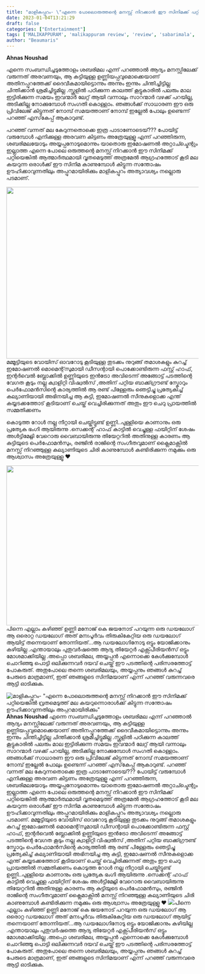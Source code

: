 ```yaml
---
title: "മാളികപ്പുറം- \"എന്നെ പോലൊരുത്തന്റെ മനസ്സ് നിറക്കാൻ ഈ സിനിമക്ക് പറ്റിയെങ്കിൽ വ്രതമെടുത്ത് മല കയറുന്നൊരാൾക്ക് കിട്ടുന്ന സന്തോഷം ഊഹിക്കാവുന്നതിലും അപ്പുറമായിരിക്കും\""
date: 2023-01-04T13:21:29
draft: false
categories: ["Entertainment"]
tags: ['MALIKAPPURAM', 'malikappuram review', 'review', 'sabarimala', 'unnimukundan', 'മാളികപ്പുറം']
author: "Beaumaris"
---
```


<strong>Ahnas Noushad</strong>

എന്നെ സംബന്ധിച്ചടുത്തോളം ശബരിമല എന്ന് പറഞ്ഞാൽ ആദ്യം മനസ്സിലേക്ക് വരുന്നത് അരവണയും, ആ കട്ടിയുള്ള ഉണ്ണിയപ്പവുമൊക്കെയാണ് അതിനപ്പുറത്തേക്ക് ദൈവീകമായിട്ടൊന്നും അന്നും ഇന്നും ചിന്തിച്ചിട്ടില്ല ചിന്തിക്കാൻ ശ്രമിച്ചിട്ടുമില്ല .സ്കൂളിൽ പഠിക്കുന്ന കാലത്ത് കൂട്ടുകാരിൽ പലരും മാല ഇട്ടിരിക്കുന്ന സമയം ഇവന്മാർ ലേറ്റ് ആയി വന്നാലും സാറന്മാർ വഴക്ക് പറയില്ല, അടിക്കില്ല നോക്കുമ്പോൾ സംഗതി കൊള്ളാം. ഞങ്ങൾക്ക് സാധാരണ ഈ ഒരു പ്രിവിലേജ് കിട്ടുന്നത് നോമ്പ് സമയത്താണ് നോമ്പ് ഇല്ലേൽ പോലും ഉണ്ടെന്ന് പറഞ്ഞ് എസ്‌കേപ്പ് ആകാറുണ്ട്.

പറഞ്ഞ് വന്നത് മല കേറുന്നതൊക്കെ ഇത്ര പാടാണോടെയ്??? പോയിട്ട് വരുമ്പോൾ എനിക്കുള്ള അരവണ കിട്ടണം അത്രേയുള്ളൂ എന്ന് പറഞ്ഞിരുന്ന, ശബരിമലയോടും അയ്യപ്പനോടുമൊന്നും യാതൊരു ഇമോഷണൽ അറ്റാച്ച്മെന്റും ഇല്ലാത്ത എന്നെ പോലെ ഒരുത്തന്റെ മനസ്സ് നിറക്കാൻ ഈ സിനിമക്ക് പറ്റിയെങ്കിൽ ആത്മാർത്ഥമായി വൃതമെടുത്ത് അത്രമേൽ ആഗ്രഹത്തോട് കൂടി മല കയറുന്ന ഒരാൾക്ക് ഈ സിനിമ കാണുമ്പോൾ കിട്ടുന്ന സന്തോഷം ഊഹിക്കാവുന്നതിലും അപ്പുറമായിരിക്കും മാളികപ്പുറം അത്യാവശ്യം നല്ലൊരു പടമാണ്.

<img class="size-large wp-image-377333 aligncenter" src="https://cdn.boolokam.com/articles/2023/01/SSDDD-1024x576.jpg" alt="" width="800" height="450" />മമ്മൂട്ടിയുടെ വോയിസ്‌ ഓവറോടു കൂടിയുള്ള തുടക്കം നുറുങ്ങ് തമാശകളും കുറച്ച് ഇമോഷണൽ മൊമെന്റ്‌സുമായി ഡീസന്റായി പൊക്കോണ്ടിരുന്ന ഫസ്റ്റ് ഹാഫ്, ഇന്റർവെൽ ബ്ലോക്കിൽ ഉണ്ണിയുടെ ഇൻട്രോ അവിടെന്ന് അങ്ങോട്ട് പടത്തിന്റെ വേഗത കൂടും നല്ല ക്വാളിറ്റി വിഷ്വൽസ് ,അതിന് പറ്റിയ ബാക്ക്ഗ്രൗണ്ട് സ്കോറും പെർഫോമൻസിന്റെ കാര്യത്തിൽ ആ രണ്ട് പിള്ളേരും ഞെട്ടിച്ചു പ്രത്യേകിച്ച് കല്യാണിയായി അഭിനയിച്ച ആ കുട്ടി, ഇമോഷണൽ സീനുകളൊക്ക എന്ത്‌ കയ്യടക്കത്തോട് കൂടിയാണ് ചെയ്ത് വെച്ചിരിക്കുന്നത് അതും ഈ ചെറു പ്രായത്തിൽ സമ്മതിക്കണം

കൊടുത്ത റോൾ നല്ല നീറ്റായി ചെയ്തിട്ടുണ്ട് ഉണ്ണി..പുള്ളിയെ കാണാനും ഒരു പ്രത്യേക ഭംഗി ആയിരുന്നു .സെക്കന്റ്‌ ഹാഫ് കാട്ടിൽ വെച്ചുള്ള ഫയിറ്റിന് ശേഷം അൾട്ടിമേറ്റ്ലി വേറൊരു വൈബായിരുന്നു തിയേറ്ററിൽ അതിനുള്ള കാരണം ആ കുട്ടിയുടെ പെർഫോമൻസും, രഞ്ജിൻ രാജിന്റെ സംഗീതവുമാണ്
ക്ലൈമാക്സിൽ മനസ്സ് നിറഞ്ഞുള്ള കല്യാണിയുടെ ചിരി കാണുമ്പോൾ കണ്ടിരിക്കുന്ന നമുക്കും ഒരു ആശ്വാസം അത്രേയുള്ളൂ ❤️

<img class="size-large wp-image-377335 aligncenter" src="https://cdn.boolokam.com/articles/2023/01/DWDQQQ-1024x536.jpg" alt="" width="800" height="419" />പിന്നെ എല്ലാം കഴിഞ്ഞ് ഉണ്ണി മനോജ്‌ കെ ജയനോട് പറയുന്ന ഒരു ഡയലോഗ് ആ ഒരൊറ്റ ഡയലോഗ് അത് മനഃപൂർവം തിരുകികേറ്റിയ ഒരു ഡയലോഗ് ആയിട്ട് തന്നെയാണ് തോന്നിയത്...ആ ഡയലോഗിനോടു ഒട്ടും യോജിക്കാനും കഴിയില്ല .എന്തായാലും പുതുവർഷത്തെ ആദ്യ തിയേറ്റർ എക്സ്പീരിയൻസ് ഒട്ടും മോശമാക്കിയില്ല .അപ്പൊ ശബരിമല, അയ്യപ്പൻ എന്നൊക്കെ കേൾക്കുമ്പോൾ ചൊറിഞ്ഞു പൊട്ടി ഒലിക്കുന്നവർ ദയവ് ചെയ്ത് ഈ പടത്തിന്റെ പരിസരത്തോട്ട് പോകരുത്. അതുപോലെ തന്നെ ശബരിമലയും, അയ്യപ്പനും ഞങ്ങൾ കുറച്ച് പേരുടെ മാത്രമാണ്, ഇത് ഞങ്ങളുടെ സിനിമയാണ് എന്ന് പറഞ്ഞ് വരുന്നവരെ ആട്ടി ഓടിക്കുക.


![മാളികപ്പുറം- "എന്നെ പോലൊരുത്തന്റെ മനസ്സ് നിറക്കാൻ ഈ സിനിമക്ക് പറ്റിയെങ്കിൽ വ്രതമെടുത്ത് മല കയറുന്നൊരാൾക്ക് കിട്ടുന്ന സന്തോഷം ഊഹിക്കാവുന്നതിലും അപ്പുറമായിരിക്കും"](https://cdn.boolokam.com/articles/2023/01/SSDDD-1024x576.jpg)**Ahnas Noushad** എന്നെ സംബന്ധിച്ചടുത്തോളം ശബരിമല എന്ന് പറഞ്ഞാൽ ആദ്യം മനസ്സിലേക്ക് വരുന്നത് അരവണയും, ആ കട്ടിയുള്ള ഉണ്ണിയപ്പവുമൊക്കെയാണ് അതിനപ്പുറത്തേക്ക് ദൈവീകമായിട്ടൊന്നും അന്നും ഇന്നും ചിന്തിച്ചിട്ടില്ല ചിന്തിക്കാൻ ശ്രമിച്ചിട്ടുമില്ല .സ്കൂളിൽ പഠിക്കുന്ന കാലത്ത് കൂട്ടുകാരിൽ പലരും മാല ഇട്ടിരിക്കുന്ന സമയം ഇവന്മാർ ലേറ്റ് ആയി വന്നാലും സാറന്മാർ വഴക്ക് പറയില്ല, അടിക്കില്ല നോക്കുമ്പോൾ സംഗതി കൊള്ളാം. ഞങ്ങൾക്ക് സാധാരണ ഈ ഒരു പ്രിവിലേജ് കിട്ടുന്നത് നോമ്പ് സമയത്താണ് നോമ്പ് ഇല്ലേൽ പോലും ഉണ്ടെന്ന് പറഞ്ഞ് എസ്‌കേപ്പ് ആകാറുണ്ട്. പറഞ്ഞ് വന്നത് മല കേറുന്നതൊക്കെ ഇത്ര പാടാണോടെയ്??? പോയിട്ട് വരുമ്പോൾ എനിക്കുള്ള അരവണ കിട്ടണം അത്രേയുള്ളൂ എന്ന് പറഞ്ഞിരുന്ന, ശബരിമലയോടും അയ്യപ്പനോടുമൊന്നും യാതൊരു ഇമോഷണൽ അറ്റാച്ച്മെന്റും ഇല്ലാത്ത എന്നെ പോലെ ഒരുത്തന്റെ മനസ്സ് നിറക്കാൻ ഈ സിനിമക്ക് പറ്റിയെങ്കിൽ ആത്മാർത്ഥമായി വൃതമെടുത്ത് അത്രമേൽ ആഗ്രഹത്തോട് കൂടി മല കയറുന്ന ഒരാൾക്ക് ഈ സിനിമ കാണുമ്പോൾ കിട്ടുന്ന സന്തോഷം ഊഹിക്കാവുന്നതിലും അപ്പുറമായിരിക്കും മാളികപ്പുറം അത്യാവശ്യം നല്ലൊരു പടമാണ്. മമ്മൂട്ടിയുടെ വോയിസ്‌ ഓവറോടു കൂടിയുള്ള തുടക്കം നുറുങ്ങ് തമാശകളും കുറച്ച് ഇമോഷണൽ മൊമെന്റ്‌സുമായി ഡീസന്റായി പൊക്കോണ്ടിരുന്ന ഫസ്റ്റ് ഹാഫ്, ഇന്റർവെൽ ബ്ലോക്കിൽ ഉണ്ണിയുടെ ഇൻട്രോ അവിടെന്ന് അങ്ങോട്ട് പടത്തിന്റെ വേഗത കൂടും നല്ല ക്വാളിറ്റി വിഷ്വൽസ് ,അതിന് പറ്റിയ ബാക്ക്ഗ്രൗണ്ട് സ്കോറും പെർഫോമൻസിന്റെ കാര്യത്തിൽ ആ രണ്ട് പിള്ളേരും ഞെട്ടിച്ചു പ്രത്യേകിച്ച് കല്യാണിയായി അഭിനയിച്ച ആ കുട്ടി, ഇമോഷണൽ സീനുകളൊക്ക എന്ത്‌ കയ്യടക്കത്തോട് കൂടിയാണ് ചെയ്ത് വെച്ചിരിക്കുന്നത് അതും ഈ ചെറു പ്രായത്തിൽ സമ്മതിക്കണം കൊടുത്ത റോൾ നല്ല നീറ്റായി ചെയ്തിട്ടുണ്ട് ഉണ്ണി..പുള്ളിയെ കാണാനും ഒരു പ്രത്യേക ഭംഗി ആയിരുന്നു .സെക്കന്റ്‌ ഹാഫ് കാട്ടിൽ വെച്ചുള്ള ഫയിറ്റിന് ശേഷം അൾട്ടിമേറ്റ്ലി വേറൊരു വൈബായിരുന്നു തിയേറ്ററിൽ അതിനുള്ള കാരണം ആ കുട്ടിയുടെ പെർഫോമൻസും, രഞ്ജിൻ രാജിന്റെ സംഗീതവുമാണ് ക്ലൈമാക്സിൽ മനസ്സ് നിറഞ്ഞുള്ള കല്യാണിയുടെ ചിരി കാണുമ്പോൾ കണ്ടിരിക്കുന്ന നമുക്കും ഒരു ആശ്വാസം അത്രേയുള്ളൂ ❤️ ![](https://cdn.boolokam.com/articles/2023/01/DWDQQQ-1024x536.jpg)പിന്നെ എല്ലാം കഴിഞ്ഞ് ഉണ്ണി മനോജ്‌ കെ ജയനോട് പറയുന്ന ഒരു ഡയലോഗ് ആ ഒരൊറ്റ ഡയലോഗ് അത് മനഃപൂർവം തിരുകികേറ്റിയ ഒരു ഡയലോഗ് ആയിട്ട് തന്നെയാണ് തോന്നിയത്...ആ ഡയലോഗിനോടു ഒട്ടും യോജിക്കാനും കഴിയില്ല .എന്തായാലും പുതുവർഷത്തെ ആദ്യ തിയേറ്റർ എക്സ്പീരിയൻസ് ഒട്ടും മോശമാക്കിയില്ല .അപ്പൊ ശബരിമല, അയ്യപ്പൻ എന്നൊക്കെ കേൾക്കുമ്പോൾ ചൊറിഞ്ഞു പൊട്ടി ഒലിക്കുന്നവർ ദയവ് ചെയ്ത് ഈ പടത്തിന്റെ പരിസരത്തോട്ട് പോകരുത്. അതുപോലെ തന്നെ ശബരിമലയും, അയ്യപ്പനും ഞങ്ങൾ കുറച്ച് പേരുടെ മാത്രമാണ്, ഇത് ഞങ്ങളുടെ സിനിമയാണ് എന്ന് പറഞ്ഞ് വരുന്നവരെ ആട്ടി ഓടിക്കുക.

